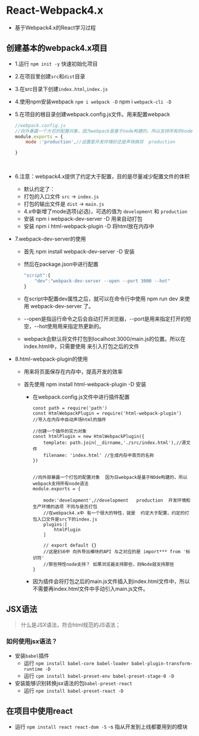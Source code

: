 # React-Webpack4.x

- 基于Webpack4.x的React学习过程



## 创建基本的webpack4.x项目

- 1.运行 `npm init -y` 快速初始化项目

- 2.在项目里创建`src`和`dist`目录

- 3.在src目录下创建`index.html`,`index.js`

- 4.使用npm安装webpack   `npm i webpack -D`   npm i `webpack-cli -D`

- 5.在项目的根目录创建webpack.config.js文件。用来配置webpack

  ~~~js
  //webpack.config.js
  //向外暴露一个大包的配置对象，因为webpack是基于node构建的，所以支持所有的node语法。
  module.exports = {
      mode :'production',//设置是开发环境好还是声场换将  production

  }
  ~~~

  ​

- 6.注意：webpack4.x提供了约定大于配置，目的是尽量减少配置文件的体积
  - 默认约定了：
  - 打包的入口文件 `src` -> `index.js`
  - 打包的输出文件是 `dist` -> `main.js`
  - 4.x中新增了mode选项(必选)，可选的值为 `development` 和 `production`
  - 安装 npm i webpack-dev-server -D  用来自动打包
  - 安装 npm i html-webpack-plugin -D  将html放在内存中

- 7.webpack-dev-server的使用

  - 首先 npm install webpack-dev-server -D 安装

  - 然后在package.json中进行配置

    ~~~js
    "script":{
        "dev":"webpack-dev-server --open --port 3000 --hot"
    }
    ~~~

  - 在script中配置dev属性之后，就可以在命令行中使用 npm run dev 来使用 webpack-dev-server 了。

  - --open是指运行命令之后会自动打开浏览器，--port是用来指定打开的短空，--hot使用用来指定热更新的。

  - webpack会默认将文件打包到localhost:3000/main.js的位置。所以在index.html中，只需要使用    <script src="/main.js"></script>  来引入打包之后的文件

- 8.html-webpack-plugin的使用

  - 用来将页面保存在内存中，提高开发的效率


  - 首先使用 npm install html-webpack-plugin -D 安装

    - 在webpack.config.js文件中进行插件配置

      ~~~
      const path = require('path')
      const HtmlWebpackPlugin = require('html-webpack-plugin')
      //导入在内存中自动声场html的插件

      //创建一个插件的实力对象
      const htmlPlugin = new HtmlWebpackPlugin({
          template: path.join(__dirname,'./src/index.html'),//源文件
          filename: 'index.html' //生成内存中首页的名称
      })


      //向外部暴露一个打包的配置对象  因为日webpack是基于NOde构建的，所以webpack支持所有node语法
      module.exports = {

          mode:'development',//development   production  开发环境和生产环境的选项 不同与是否打包
          //在webpack4.x中 有一个很大的特性，就是  约定大于配置，约定的打包入口文件是src下的index.js
          plugins:[
              htmlPlugin
          ]

          // export default {}
          //这是ES6中 向外导出模块的API 与之对应的是 import*** from '标识符'
          //那些特性node支持？ 如果浏览器支持那些，则Node就支持那些
      }
      ~~~

    - 因为插件会将打包之后的main.js文件插入到index.html文件中，所以不需要再index.html文件中手动引入main.js文件。

## JSX语法
> 什么是JSX语法，符合html规范的JS语法；

### 如何使用jsx语法？
- 安装`babel`插件
  - 运行 `npm install babel-core babel-loader babel-plugin-transform-runtime -D`
  - 运行 `cpm install babel-preset-env babel-preset-stage-0 -D`
- 安装能够识别转换jsx语法的包`babel-preset-react`
  - 运行 `npm install babel-preset-react -D`


## 在项目中使用react
- 运行 `npm install react react-dom -S` -s 指从开发到上线都要用到的模块